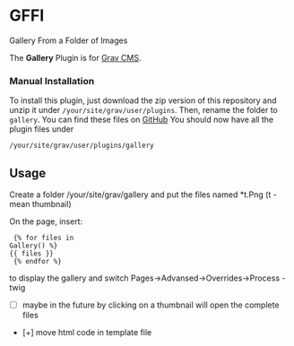 # GFFI
Gallery From a Folder of Images

The **Gallery** Plugin is for [Grav CMS](http://github.com/getgrav/grav).


### Manual Installation

To install this plugin, just download the zip version of this repository and unzip it under `/your/site/grav/user/plugins`. Then, rename the folder to `gallery`. You can find these files on [GitHub](https://github.com/Stepanov-Sergey/GFFI/) 
You should now have all the plugin files under

    /your/site/grav/user/plugins/gallery
	
## Usage

Сreate a folder /your/site/grav/gallery
and put the files named *t.Png (t - mean thumbnail)

On the page, insert:
<code><div class="pure-g-r">
			{% for files in Gallery() %}
				<div class="pure-u-r">{{ files }}</div>
			{% endfor %}
				</div></code>

to display the gallery 
and switch Pages->Advansed->Overrides->Process - twig


- [ ] maybe in the future by clicking on a thumbnail will open the complete files
- [+] move html code in template file
